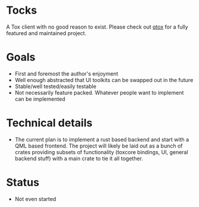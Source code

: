 # Tocks

A Tox client with no good reason to exist. Please check out [qtox](https://github.com/qTox/qTox) for a fully featured and maintained project.

# Goals

* First and foremost the author's enjoyment
* Well enough abstracted that UI toolkits can be swapped out in the future
* Stable/well tested/easily testable
* Not necessarily feature packed. Whatever people want to implement can be implemented

# Technical details

* The current plan is to implement a rust based backend and start with a QML based frontend. The project will likely be laid out as a bunch of crates providing subsets of functionality (toxcore bindings, UI, general backend stuff) with a main crate to tie it all together.

# Status

* Not even started
